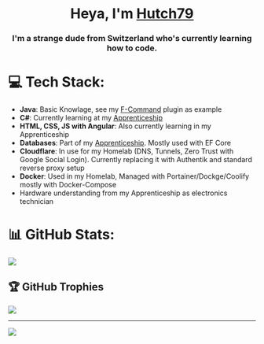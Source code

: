 <h1 align="center">Heya, I'm <a href="https://modrinth.com/user/Hutch79">Hutch79</a></h1>
<h3 align="center">I'm a strange dude from Switzerland who's currently learning how to code.</h3>

# 💻 Tech Stack:
- **Java**: Basic Knowlage, see my [F-Command](https://github.com/Hutch79/F-Command) plugin as example
- **C#**: Currently learning at my [Apprenticeship](https://www.modulbaukasten.ch/?d=13d8d40b-6d82-eb11-a812-0022486f6f83)
- **HTML, CSS, JS with Angular**: Also currently learning in my Apprenticeship
- **Databases**: Part of my [Apprenticeship](https://www.modulbaukasten.ch/?d=13d8d40b-6d82-eb11-a812-0022486f6f83). Mostly used with EF Core  
- **Cloudflare**: In use for my Homelab (DNS, Tunnels, Zero Trust with Google Social Login). Currently replacing it with Authentik and standard reverse proxy setup  
- **Docker**: Used in my Homelab, Managed with Portainer/Dockge/Coolify mostly with Docker-Compose  
- Hardware understanding from my Apprenticeship as electronics technician  

# 📊 GitHub Stats:
![](https://github-readme-stats.vercel.app/api/top-langs/?username=Hutch79&theme=dracula&hide_border=false&include_all_commits=true&count_private=false&layout=compact)

## 🏆 GitHub Trophies
![](https://github-profile-trophy.vercel.app/?username=Hutch79&theme=radical&no-frame=true&no-bg=false&margin-w=4)

---
[![](https://komarev.com/ghpvc/?username=hutch79&label=Profile%20views&color=yellowgreen&style=for-the-badge)](https://github.com/Hutch79)

